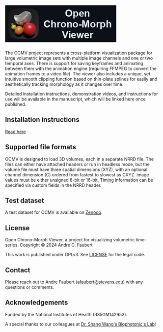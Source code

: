 # ![Open Chrono-Morph Viewer](ui/graphics/design/logo_text.png)

The OCMV project represents a cross-platform visualization package for
large volumetric image sets with multiple image channels and one or two
temporal axes. There is support for saving keyframes and animating
between them with the animation engine (requiring FFMPEG to convert the 
animation frames to a video file). The viewer also includes a unique,
yet intuitive smooth clipping function based on thin-plate splines for 
easily and aesthetically tracking morphology as it changes over time.

Detailed installation instructions, demonstration videos, and
instructions for use will be available in the manuscript, which will be
linked here once published.

## Installation instructions
[Read here](documentation/install/installation-instructions.md)

## Supported file formats

OCMV is designed to load 3D volumes, each in a separate NRRD file. The files can either have attached headers or run in headless mode, but the volume file must have three spatial dimensions (XYZ), with an optional channel dimension (C) ordered from fastest to slowest as CXYZ. Image values must be either unsigned 8-bit or 16-bit. Timing information can be specified via custom fields in the NRRD header.

## Test dataset

A test dataset for OCMV is available on [Zenodo](https://doi.org/10.5281/zenodo.13712866).

## License

Open Chrono-Morph Viewer, a project for visualizing volumetric time-series.
Copyright © 2024 Andre C. Faubert

This work is published under GPLv3. See [LICENSE](LICENSE) for the legal code.

## Contact

Please reach out to Andre Faubert (<afaubert@stevens.edu>) with any questions or comments.

## Acknowledgements

Funded by the National Institutes of Health (R35GM142953).

A special thanks to our colleagues at
[Dr. Shang Wang's Biophotonic's Lab](https://www.shangwanglab.org/team)!
